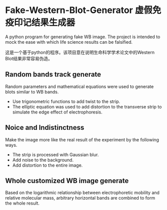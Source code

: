 # Fake-Western-Blot-Generator 虚假免疫印记结果生成器
A python program for generating fake WB image. The project is intended to mock the ease with which life science results can be falsified.

这是一个基于python的程序。该项目意在说明生命科学学术论文中的Western Blot结果非常容易伪造。
## Random bands track generate
Random parameters and mathematical equations were used to generate blots similar to WB bands.
* Use trigonometric functions to add twist to the strip.
* The elliptic equation was used to add distortion to the transverse strip to simulate the edge effect of electrophoresis.
## Noice and Indistinctness
Make the image more like the real result of the experiment by the following ways.
* The strip is processed with Gaussian blur.
* Add noise to the background.
* Add distortion to the entire image.
## Whole customized WB image generate
Based on the logarithmic relationship between electrophoretic mobility and relative molecular mass, arbitrary horizontal bands are combined to form the whole result.
